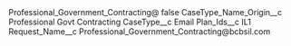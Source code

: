 <?xml version="1.0" encoding="UTF-8"?>
<CustomMetadata xmlns="http://soap.sforce.com/2006/04/metadata" xmlns:xsi="http://www.w3.org/2001/XMLSchema-instance" xmlns:xsd="http://www.w3.org/2001/XMLSchema">
    <label>Professional_Government_Contracting@</label>
    <protected>false</protected>
    <values>
        <field>CaseType_Name_Origin__c</field>
        <value xsi:type="xsd:string">Professional Govt Contracting</value>
    </values>
    <values>
        <field>CaseType__c</field>
        <value xsi:type="xsd:string">Email</value>
    </values>
    <values>
        <field>Plan_Ids__c</field>
        <value xsi:type="xsd:string">IL1</value>
    </values>
    <values>
        <field>Request_Name__c</field>
        <value xsi:type="xsd:string">Professional_Government_Contracting@bcbsil.com</value>
    </values>
</CustomMetadata>
